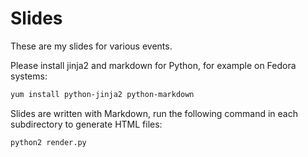 # Slides

These are my slides for various events.

Please install jinja2 and markdown for Python, for example
on Fedora systems:

```sh
yum install python-jinja2 python-markdown
```

Slides are written with Markdown, run the following command
in each subdirectory to generate HTML files:

```sh
python2 render.py
```

